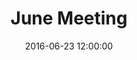 ---
layout: post
title: "June Meeting"
date:  2016-06-23 12:00:00
category: human-services-community-building
background: Following the most recent public meeting we reviewed the housing goals, human service and community form goals and objectives.
agenda: human-services-and-community-building-agenda-2016-06-23.pdf
documents:
  - title: Meeting Packet
    doc-url: human-services-and-community-building-packet-2016-06-23.pdf
    doc-type: PDF
  - title: Meeting Slides
    doc-url: human-services-and-community-building-slides-2016-06-23.pdf
    doc-type: PDF
minutes: human-services-and-community-building-minutes-2016-06-23.pdf
---